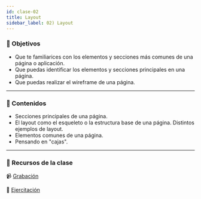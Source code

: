 ```yaml
---
id: clase-02
title: Layout
sidebar_label: 02) Layout
---
```


### 🏁 Objetivos

- Que te familiarices con los elementos y secciones más comunes de una página o aplicación.
- Que puedas identificar los elementos y secciones principales en una página.
- Que puedas realizar el wireframe de una página.

---

### 📝 Contenidos

- Secciones principales de una página.
- El layout como el esqueleto o la estructura base de una página. Distintos ejemplos de layout.
- Elementos comunes de una página.
- Pensando en "cajas".

---

### 🚀 Recursos de la clase

📹 [Grabación]()

💪 [Ejercitación]()
